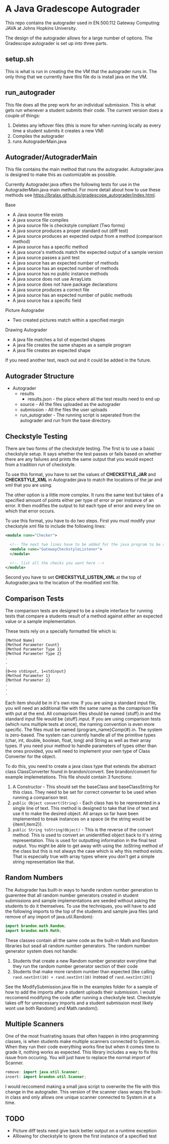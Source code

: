 # A Java Gradescope Autograder

This repo contains the autograder used in EN.500.112 Gateway Computing: JAVA at Johns Hopkins University.

The design of the autograder allows for a large number of options. The Gradescope autograder is set up into three parts.

## setup.sh
This is what is run in creating the the VM that the autograder runs in. The only thing that we currently have this file do
is install java on the VM. 

## run_autograder
This file does all the prep work for an individual submission. This is what gets run whenever a student submits their code.
The current version does a couple of things:
1. Deletes any leftover files (this is more for when running locally as every time a student submits it creates a new VM)
2. Compiles the autograder
3. runs AutograderMain.java

## Autograder/AutograderMain
This file contains the main method that runs the autograder. Autograder.java is designed to make this as customizable as possible.

Currently Autograder.java offers the following tests for use in the AutograderMain.java main method. For more detail about how to use these methods
see https://bralax.github.io/gradescope_autograder/index.html.

Base

* A Java source file exists
* A java source file compiles
* A java source file is checkstyle compliant (Two forms)
* A java source produces a proper standard out (diff test)
* A java source produces an expected output from a method (comparison method)
* A java source has a specific method
* A java source's methods match the expected output of a sample version 
* A java source passes a junit test
* A java source has an expected number of methods
* A java source has an expected number of methods
* A java source has no public instance methods
* A java source does not use ArrayLists
* A java source does not have package declarations
* A java source produces a correct file
* A java source has an expected number of public methods
* A java source has a specific field
   
Picture Autograder
* Two created pictures match within a specified margin

Drawing Autograder
* A java file matches a list of expected shapes
* A java file creates the same shapes as a sample program
* A java file creates an expected shape

 
If you need another test, reach out and it could be added in the future.

## Autograder Structure

* Autograder
   * results
      * results.json - the place where all the test results need to end up
   * source - All the files uploaded as the autograder
   * submission - All the files the user uploads
   * run_autograder - The running script is seperated from the autograder and run from the base directory.

## Checkstyle Testing
   There are two forms of the checkstyle testing. The first is to use a basic checkstyle setup. It says whether the test passes or fails based on whether there are any failures and prints the same output that you would expect from a tradition run of checkstyle.

   To use this format, you have to set the values of **CHECKSTYLE_JAR** and **CHECKSTYLE_XML** in Autograder.java to match the locations of the jar and xml that you are using.

   The other option is a little more complex. It runs the same test but takes of a specified amount of points either per type of error or per instance of an error. It then modifies the output to list each type of error and every line on which that error occurs.

   To use this format, you have to do two steps. First you must modify your checkstyle xml file to include the following lines:
   ```xml
   <module name="Checker">

     <!-- The next two lines have to be added for the java program to be able to Listen to the test being run. -->
     <module name="GatewayCheckstyleListener">
     </module>

     <!-- list all the checks you want here -->
   </module>
   ```
   Second you have to set **CHECKSTYLE_LISTEN_XML** at the top of Autograder.java to the location of the modified xml file.

## Comparison Tests
   The comparison tests are designed to be a simple interface for running tests that compare a students result of a method against either an expected value or a sample implementation.

   These tests rely on a specially formatted file which is:
   ```
   {Method Name}
   {Method Parameter Count}
   {Method Parameter Type 1}
   {Method Parameter Type 2}
   .
   .
   .
   {0=no stdinput, 1=stdinput}
   {Method Parameter 1}
   {Method Parameter 2}
   .
   .
   .
   ```
   Each item should be in it's own row. If you are using a standard input file, you will need an additional file with the same name as the comaprison file with put at the end. All comaprison files should be named {stuff}.in and the standard input file would be {stuff}.input. If you are using comparison tests (which runs multiple tests at once), the naming convention is even more specific. The files must be named {program_name}_Comp_{#}.in. The system is zero-based. The system can currently handle all of the primitive types (char, int, double, boolean, float, long) and String as well as their array types. If you need your method to handle parameters of types other than the ones provided, you will need to implement your own type of Class Converter for the object.

   To do this, you need to create a java class type that extends the abstract class ClassConverter found in brandon/convert. See brandon/convert for example implemetations. This file should contain 3 functions:
   1. A Constructor - This should set the baseClass and baseClassString for this class. They need to be set for correct converter to be used when running a comparison test.
   2. ```public Object convert(String)``` - Each class has to be represented in a single line of text. This method is designed to take that line of text and use it to make the desired object. All arrays so far have been implemented to break instances on a space (ie the string would be {item1,item2}).
   3. ```public String toString(Object)``` - This is the reverse of the convert method. This is used to convert an unidentified object back to it's string representation. This is used for outputting information in the final test output. You might be able to get away with using the .toString method of the class but this is not always the case which is why this method exists. That is especially true with array types where you don't get a simple string representation like that.

## Random Numbers
   The Autograder has built-in ways to handle random number generation to guarentee that all random number generators created in student submissions and sample implementations are seeded without asking the students to do it themselves. To use the techniques, you will have to add the following imports to the top of the students and sample java files (and remove of any import of java.util.Random):
   ```java
   import brandon.math.Random;
   import brandon.math.Math;
   ```
   These classes contain all the same code as the built-in Math and Random libraries but sead all random number generators. The random number generator system does not handle:
   1. Students that create a new Random number generator everytime that they run the random number generator section of their code
   2. Students that make more random number than expected (like calling ```rand.nextInt(10) + rand.nextInt(10)``` instead of ```rand.nextInt(20)```)

   See the ModifySubmission.java file in the examples folder for a sample of how to add the imports after a student uploads their submission. I would reccomend modifying the code after running a checkstyle test. Checkstyle takes off for unnecessary imports and a student submission most likely wont use both Random() and Math.random(). 

## Multiple Scanners
One of the most frustrating issues that often happen in intro programming classes, is when students make multiple scanners connected to System.in. When they run their code everything works fine but when it comes time to grade it, nothing works as expected. This library includes a way to fix this issue from occuring. You will just have to replace the normal import of Scanner.
   ```java
   remove: import java.util.Scanner;
   insert: import brandon.util.Scanner; 
   ```
I would reccomend making a small java script to overwrite the file with this change in the autograder. This version of the scanner class wraps the built-in class and only allows one unique scanner connected to System.in at a time.         
## TODO
   * Picture diff tests need give back better output on a runtime exception
   * Alllowing for checkstyle to ignore the first instance of a specified test